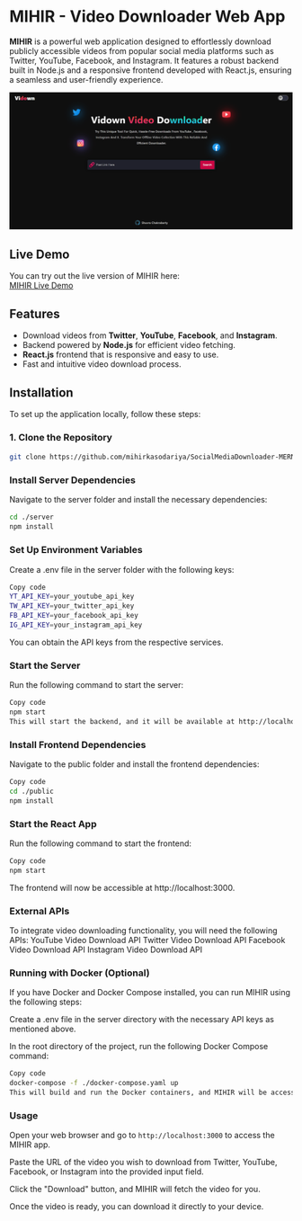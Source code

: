 # MIHIR - Video Downloader Web App

**MIHIR** is a powerful web application designed to effortlessly download publicly accessible videos from popular social media platforms such as Twitter, YouTube, Facebook, and Instagram. It features a robust backend built in Node.js and a responsive frontend developed with React.js, ensuring a seamless and user-friendly experience.

![demo image](https://github.com/shuvra-matrix/images/blob/main/Screenshot%202024-02-09%20212655.png?raw=true)

## Live Demo

You can try out the live version of MIHIR here:  
[MIHIR Live Demo](https://MIHIR.netlify.app/)

## Features

- Download videos from **Twitter**, **YouTube**, **Facebook**, and **Instagram**.
- Backend powered by **Node.js** for efficient video fetching.
- **React.js** frontend that is responsive and easy to use.
- Fast and intuitive video download process.
  
## Installation

To set up the application locally, follow these steps:

### 1. Clone the Repository

```bash
git clone https://github.com/mihirkasodariya/SocialMediaDownloader-MERN.git
```

### Install Server Dependencies
Navigate to the server folder and install the necessary dependencies:
```bash
cd ./server
npm install
```

### Set Up Environment Variables
Create a .env file in the server folder with the following keys:
```bash
Copy code
YT_API_KEY=your_youtube_api_key
TW_API_KEY=your_twitter_api_key
FB_API_KEY=your_facebook_api_key
IG_API_KEY=your_instagram_api_key
```
You can obtain the API keys from the respective services.

### Start the Server
Run the following command to start the server:
```bash
Copy code
npm start
This will start the backend, and it will be available at http://localhost:3030.
```
### Install Frontend Dependencies
Navigate to the public folder and install the frontend dependencies:
```bash
Copy code
cd ./public
npm install
```

### Start the React App
Run the following command to start the frontend:
``` bash
Copy code
npm start
```
The frontend will now be accessible at http://localhost:3000.

### External APIs
To integrate video downloading functionality, you will need the following APIs:
YouTube Video Download API
Twitter Video Download API
Facebook Video Download API
Instagram Video Download API

### Running with Docker (Optional)
If you have Docker and Docker Compose installed, you can run MIHIR using the following steps:

Create a .env file in the server directory with the necessary API keys as mentioned above.

In the root directory of the project, run the following Docker Compose command:

``` bash
Copy code
docker-compose -f ./docker-compose.yaml up
This will build and run the Docker containers, and MIHIR will be accessible at http://localhost:3000.
```

### Usage
Open your web browser and go to `http://localhost:3000` to access the MIHIR app.

Paste the URL of the video you wish to download from Twitter, YouTube, Facebook, or Instagram into the provided input field.

Click the "Download" button, and MIHIR will fetch the video for you.

Once the video is ready, you can download it directly to your device.